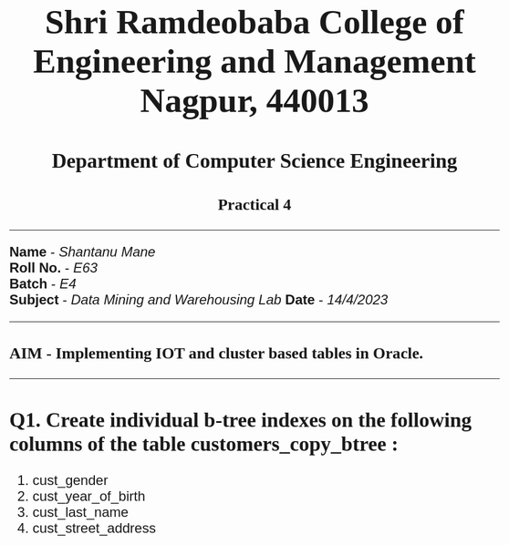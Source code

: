 <style>
h1{
    text-align: center;
    font-family: "Inria Serif", serif;
    font-size: 2.5em;
}

h2, h3{
    text-align: left;
    font-family: "Inria Serif", serif;
}

body{
    font-family: "IBM Plex Sans", sans-serif;
    font-size: 1.5em;
}

</style>

# <center>Shri Ramdeobaba College of Engineering and Management <br> Nagpur, 440013</center>

## <center>Department of Computer Science Engineering</center>

### <center>Practical 4</center>

---

**Name** - _Shantanu Mane_ <br>
**Roll No.** - _E63_ <br>
**Batch** - _E4_<br>
**Subject** - _Data Mining and Warehousing Lab_
**Date** - _14/4/2023_

---

### AIM - Implementing IOT and cluster based tables in Oracle.

---

## Q1. Create individual b-tree indexes on the following columns of the table customers_copy_btree :

1. cust_gender
2. cust_year_of_birth
3. cust_last_name
4. cust_street_address

```sql

```